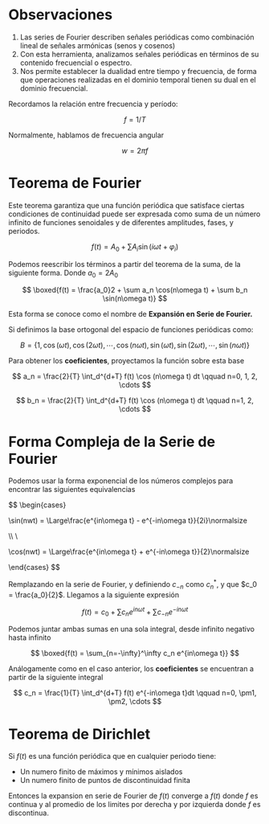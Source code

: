 # Observaciones

1. Las series de Fourier describen señales periódicas como combinación lineal de señales armónicas (senos y cosenos)
2. Con esta herramienta, analizamos señales periódicas en términos de su contenido frecuencial o espectro.
3. Nos permite establecer la dualidad entre tiempo y frecuencia, de forma que operaciones realizadas en el dominio temporal tienen su dual en el dominio frecuencial.

Recordamos la relación entre frecuencia y período:

$$
f = 1/T
$$

Normalmente, hablamos de frecuencia angular

$$
w = 2\pi f
$$

# Teorema de Fourier

Este teorema garantiza que una función periódica que satisface ciertas condiciones de continuidad puede ser expresada como suma de un número infinito de funciones senoidales y de diferentes amplitudes, fases, y periodos.

$$
f(t) = A_0 + \sum A_i \sin(i\omega t + \varphi_i)
$$

Podemos reescribir los términos a partir del teorema de la suma, de la siguiente forma. Donde $a_0 = 2A_0$

$$
\boxed{f(t) = \frac{a_0}2 + \sum a_n \cos(n\omega t) + \sum b_n \sin(n\omega t)}
$$

Esta forma se conoce como el nombre de **Expansión en Serie de Fourier.**

Si definimos la base ortogonal del espacio de funciones periódicas como:

$$
B = \{1, \cos(\omega t), \cos(2\omega t), \cdots, \cos(n\omega t), \sin(\omega t), \sin(2\omega t), \cdots, \sin(n\omega t)\}
$$

Para obtener los **coeficientes**, proyectamos la función sobre esta base

$$
a_n = \frac{2}{T} \int_d^{d+T} f(t) \cos (n\omega t) dt \qquad n=0, 1, 2, \cdots
$$

$$
b_n = \frac{2}{T} \int_d^{d+T} f(t) \cos (n\omega t) dt \qquad n=1, 2, \cdots
$$

# Forma Compleja de la Serie de Fourier

Podemos usar la forma exponencial de los números complejos para encontrar las siguientes equivalencias

$$
\begin{cases}

\sin(nwt) = \Large\frac{e^{in\omega t} - e^{-in\omega t}}{2i}\normalsize

\\\ \\

\cos(nwt) = \Large\frac{e^{in\omega t} + e^{-in\omega t}}{2}\normalsize

\end{cases}
$$

Remplazando en la serie de Fourier, y definiendo $c_{-n}$ como $c^*_n$, y que $c_0 = \frac{a_0}{2}$. Llegamos a la siguiente expresión

$$
f(t) = c_0 +\sum c_n e^{in\omega t} + \sum c_{-n} e^{-in\omega t}
$$

Podemos juntar ambas sumas en una sola integral, desde infinito negativo hasta infinito

$$
\boxed{f(t) = \sum_{n=-\infty}^\infty c_n e^{in\omega t}}
$$

Análogamente como en el caso anterior, los **coeficientes** se encuentran a partir de la siguiente integral

$$
c_n = \frac{1}{T} \int_d^{d+T} f(t) e^{-in\omega t}dt \qquad n=0, \pm1, \pm2, \cdots
$$

# Teorema de Dirichlet

Si $f(t)$ es una función periódica que en cualquier periodo tiene:

- Un numero finito de máximos y mínimos aislados
- Un numero finito de puntos de discontinuidad finita

Entonces la expansion en serie de Fourier de $f(t)$ converge a $f(t)$ donde $f$ es continua y al promedio de los limites por derecha y por izquierda donde $f$ es discontinua.
